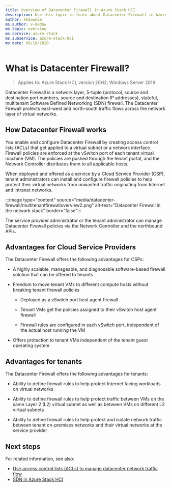 ```yaml
---
title: Overview of Datacenter Firewall in Azure Stack HCI
description: Use this topic to learn about Datacenter Firewall in Azure Stack HCI.
author: khdownie
ms.author: v-kedow
ms.topic: overview
ms.service: azure-stack
ms.subservice: azure-stack-hci
ms.date: 09/16/2020
---
```


# What is Datacenter Firewall?

> Applies to: Azure Stack HCI, version 20H2; Windows Server 2019

Datacenter Firewall is a network layer, 5-tuple (protocol, source and destination port numbers, source and destination IP addresses), stateful, multitenant Software Defined Networking (SDN) firewall. The Datacenter Firewall protects east-west and north-south traffic flows across the network layer of virtual networks.

## How Datacenter Firewall works

You enable and configure Datacenter Firewall by creating access control lists (ACLs) that get applied to a virtual subnet or a network interface. Firewall policies are enforced at the vSwitch port of each tenant virtual machine (VM). The policies are pushed through the tenant portal, and the Network Controller distributes them to all applicable hosts.

When deployed and offered as a service by a Cloud Service Provider (CSP), tenant administrators can install and configure firewall policies to help protect their virtual networks from unwanted traffic originating from Internet and intranet networks.

:::image type="content" source="media/datacenter-firewall/multitenantfirewalloverview2.png" alt-text="Datacenter Firewall in the network stack" border="false":::

The service provider administrator or the tenant administrator can manage Datacenter Firewall policies via the Network Controller and the northbound APIs.

## Advantages for Cloud Service Providers

The Datacenter Firewall offers the following advantages for CSPs:

- A highly scalable, manageable, and diagnosable software-based firewall solution that can be offered to tenants

- Freedom to move tenant VMs to different compute hosts without breaking tenant firewall policies

    - Deployed as a vSwitch port host agent firewall

    - Tenant VMs get the policies assigned to their vSwitch host agent firewall

    - Firewall rules are configured in each vSwitch port, independent of the actual host running the VM

- Offers protection to tenant VMs independent of the tenant guest operating system

## Advantages for tenants

The Datacenter Firewall offers the following advantages for tenants:

- Ability to define firewall rules to help protect Internet facing workloads on virtual networks

- Ability to define firewall rules to help protect traffic between VMs on the same Layer 2 (L2) virtual subnet as well as between VMs on different L2 virtual subnets

- Ability to define firewall rules to help protect and isolate network traffic between tenant on-premises networks and their virtual networks at the service provider

## Next steps

For related information, see also:

- [Use access control lists (ACLs) to manage datacenter network traffic flow](/windows-server/networking/sdn/manage/use-acls-for-traffic-flow)
- [SDN in Azure Stack HCI](software-defined-networking.md)